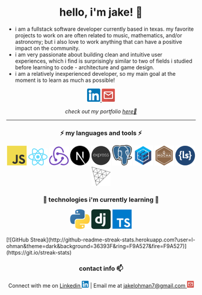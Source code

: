 <h1 align="center">hello, i'm jake! 🤠</h1>

* i am a fullstack software developer currently based in texas. my favorite projects to work on are often related to music, mathematics, and/or astronomy; but i also love to work anything that can have a positive impact on the community.
* i am very passionate about building clean and intuitive user experiences, which i find is surprisingly similar to two of fields i studied before learning to code - architecture and game design.
* i am a relatively inexperienced developer, so my main goal at the moment is to learn as much as possible!

<div align="center">
<a href="https://www.linkedin.com/in/jake-lohman/">
	<img src="https://raw.githubusercontent.com/l-ohman/l-ohman/main/icons/Linkedin.png" width="35" alt="Linkedin Logo"/>
</a>

<a href="mailto:jakelohman7@gmail.com">
	<img src="https://raw.githubusercontent.com/l-ohman/l-ohman/main/icons/Email.png" width="35" alt="Email Logo"/>
</a>

<p>
  <i>check out my portfolio <a href="https://l-ohman.com/">here🌱</a></i>
</p>
</div>

<hr />

<h3 align="center">⚡ my languages and tools ⚡</h3>

<div align="center">
	<img alt="Javascript" src="https://raw.githubusercontent.com/l-ohman/l-ohman/main/icons/Javascript.png" width="52" />
	<a href="https://reactjs.org/"><img alt="React" src="https://raw.githubusercontent.com/l-ohman/l-ohman/main/icons/React.js.png" width="52" /></a>
	<a href="https://redux.js.org/"><img alt="Redux" src="https://raw.githubusercontent.com/l-ohman/l-ohman/main/icons/Redux.png" width="52" /></a>
	<a href="https://nextjs.org/"><img alt="Next.js" src="https://raw.githubusercontent.com/l-ohman/l-ohman/main/icons/Next.js.png" width="52" /></a>
	<a href="https://expressjs.com/"><img alt="Express" src="https://raw.githubusercontent.com/l-ohman/l-ohman/main/icons/Express.png" width="52" /></a>
	<a href="https://www.postgresql.org/"><img alt="PostgreSQL" src="https://raw.githubusercontent.com/l-ohman/l-ohman/main/icons/PostgreSQL.png" width="52" /></a>
	<a href="https://sequelize.org/"><img alt="Sequelize" src="https://raw.githubusercontent.com/l-ohman/l-ohman/main/icons/Sequelize.png" width="52" /></a>
	<a href="https://mochajs.org/"><img alt="Mocha" src="https://raw.githubusercontent.com/l-ohman/l-ohman/main/icons/Mocha.png" width="52" /></a>
	<!--<a href="https://www.chaijs.com/"><img alt="Chai" src="https://raw.githubusercontent.com/l-ohman/l-ohman/main/icons/Chai.png" width="52" /></a>-->
	<a href="https://lesscss.org/"><img alt="Less (CSS Library)" src="https://raw.githubusercontent.com/l-ohman/l-ohman/main/icons/Less.png" width="52" /></a>
	<a href="https://threejs.org/"><img alt="Three JS" src="https://raw.githubusercontent.com/l-ohman/l-ohman/main/icons/Three.png" width="52" /></a>
	<!-- React-Flow -->
</div>

<h3 align="center">🚧 technologies i'm currently learning 🚧</h3>

<div align="center">
	<img alt="Python" src="https://raw.githubusercontent.com/l-ohman/l-ohman/main/icons/Python.png" width="52" />
	<!--<a href="https://www.mongodb.com/home"><img alt="MongoDB" src="https://raw.githubusercontent.com/l-ohman/l-ohman/main/icons/MongoDB.png" width="52" /></a>-->
	<a href="https://www.djangoproject.com/"><img alt="Django" src="https://raw.githubusercontent.com/l-ohman/l-ohman/main/icons/Django.png" width="52" /></a>
	<img alt="Typescript" src="https://raw.githubusercontent.com/l-ohman/l-ohman/main/icons/Typescript.png" width="52" />
	<!-- TensorFlow, Unity -->
</div>

<br />

<!--|Github Stats|Top Languages|
|---|---|
| -->[![GitHub Streak](http://github-readme-streak-stats.herokuapp.com?user=l-ohman&theme=dark&background=36393F&ring=F9A527&fire=F9A527)](https://git.io/streak-stats)<!-- | [![Top Langs](https://github-readme-stats.vercel.app/api/top-langs/?username=l-ohman&theme=slateorange&layout=compact&hide=less&count_private=false)](https://github.com/l-ohman/github-readme-stats) |-->

<br />


<h3 align="center">contact info 📫</h3>
<div align="center">
Connect with me on <a href="https://www.linkedin.com/in/jake-lohman/">Linkedin <img src="https://raw.githubusercontent.com/l-ohman/l-ohman/main/icons/Linkedin.png" width="18" alt="Linkedin Logo"/></a>
 | Email me at <a href="mailto:jakelohman7@gmail.com">jakelohman7@gmail.com <img src="https://raw.githubusercontent.com/l-ohman/l-ohman/main/icons/Email.png" width="18" alt="jakelohman7@gmail.com"/></a>
</div>

<!--
 todo:
	* add more technologies to lists
	* convert img links to https://github.com/devicons/devicon
	* add some "projects i'm working on" section
	* if write medium articles, add list here as well
	* might be worth adding other interests (such as my soundcloud / toki pona studies)
 guide here: https://www.sitepoint.com/github-profile-readme/
-->
